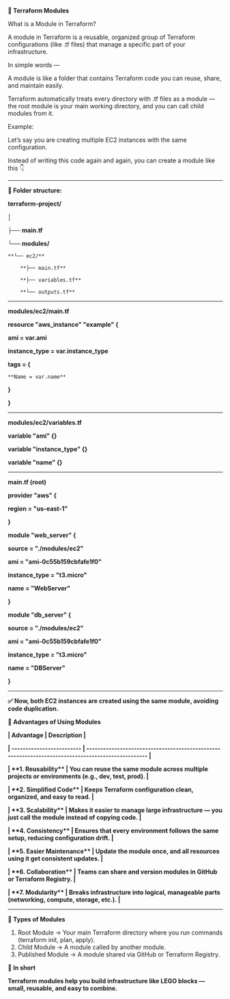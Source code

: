**🌱 Terraform Modules**





What is a Module in Terraform?



A module in Terraform is a reusable, organized group of Terraform configurations (like .tf files) that manage a specific part of your infrastructure.



In simple words —



A module is like a folder that contains Terraform code you can reuse, share, and maintain easily.



Terraform automatically treats every directory with .tf files as a module — the root module is your main working directory, and you can call child modules from it.



Example:



Let’s say you are creating multiple EC2 instances with the same configuration.



Instead of writing this code again and again, you can create a module like this 👇





------------------------------------------------------------------------------------------------------------------------------------------





**📁 Folder structure:**





**terraform-project/**

**│**

**├── main.tf**

**└── modules/**

    **└── ec2/**

        **├── main.tf**

        **├── variables.tf**

        **└── outputs.tf**



----------------------------------------------------------------------------------------------------------------------------------------

**modules/ec2/main.tf**



**resource "aws\_instance" "example" {**

  **ami           = var.ami**

  **instance\_type = var.instance\_type**

  **tags = {**

    **Name = var.name**

  **}**

**}**



-----------------------------------------------------------------------------------------------------------------------------------------

**modules/ec2/variables.tf**



**variable "ami" {}**

**variable "instance\_type" {}**

**variable "name" {}**





----------------------------------------------------------------------------------------------------------------------------------------



**main.tf (root)**





**provider "aws" {**

  **region = "us-east-1"**

**}**



**module "web\_server" {**

  **source        = "./modules/ec2"**

  **ami           = "ami-0c55b159cbfafe1f0"**

  **instance\_type = "t3.micro"**

  **name          = "WebServer"**

**}**



**module "db\_server" {**

  **source        = "./modules/ec2"**

  **ami           = "ami-0c55b159cbfafe1f0"**

  **instance\_type = "t3.micro"**

  **name          = "DBServer"**

**}**







-----------------------------------------------------------------------------------------------------------------------------------------





**✅ Now, both EC2 instances are created using the same module, avoiding code duplication.**





**🚀 Advantages of Using Modules**





**| Advantage                 | Description                                                                                        |**

**| ------------------------- | -------------------------------------------------------------------------------------------------- |**

**| \*\*1. Reusability\*\*        | You can reuse the same module across multiple projects or environments (e.g., dev, test, prod).    |**

**| \*\*2. Simplified Code\*\*    | Keeps Terraform configuration clean, organized, and easy to read.                                  |**

**| \*\*3. Scalability\*\*        | Makes it easier to manage large infrastructure — you just call the module instead of copying code. |**

**| \*\*4. Consistency\*\*        | Ensures that every environment follows the same setup, reducing configuration drift.               |**

**| \*\*5. Easier Maintenance\*\* | Update the module once, and all resources using it get consistent updates.                         |**

**| \*\*6. Collaboration\*\*      | Teams can share and version modules in GitHub or Terraform Registry.                               |**

**| \*\*7. Modularity\*\*         | Breaks infrastructure into logical, manageable parts (networking, compute, storage, etc.).         |**





------------------------------------------------------------------------------------------------------------------------------------------







**🧩 Types of Modules**



1. Root Module → Your main Terraform directory where you run commands (terraform init, plan, apply).
2. Child Module → A module called by another module.
3. Published Module → A module shared via GitHub or Terraform Registry.







**🏁 In short**



**Terraform modules help you build infrastructure like LEGO blocks — small, reusable, and easy to combine.**

